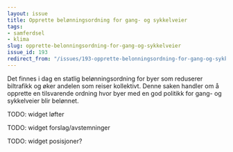 ```yaml
---
layout: issue
title: Opprette belønningsordning for gang- og sykkelveier
tags:
- samferdsel
- klima
slug: opprette-belonningsordning-for-gang-og-sykkelveier
issue_id: 193
redirect_from: "/issues/193-opprette-belonningsordning-for-gang-og-sykkelveier"
---
```


Det finnes i dag en statlig belønningsordning for byer som reduserer biltrafikk og øker andelen som reiser kollektivt. Denne saken handler om å opprette en tilsvarende ordning hvor byer med en god politikk for gang- og sykkelveier blir belønnet.

TODO: widget løfter

TODO: widget forslag/avstemninger

TODO: widget posisjoner?

